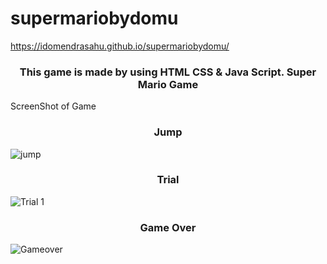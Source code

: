 # supermariobydomu

https://idomendrasahu.github.io/supermariobydomu/

<h3 align="center">This game is made by using HTML CSS & Java Script.
Super Mario Game</h3>
ScreenShot of Game
<h3 align="center">Jump</h3>

![jump](https://user-images.githubusercontent.com/56502461/115983943-fc97a580-a5c1-11eb-8a67-9ef3ac023613.JPG)

<h3 align="center">Trial</h3>

![Trial 1](https://user-images.githubusercontent.com/56502461/115983945-015c5980-a5c2-11eb-9932-94d247c15d38.JPG)

<h3 align="center">Game Over</h3>

![Gameover](https://user-images.githubusercontent.com/56502461/115983992-46808b80-a5c2-11eb-97a8-f86430ce37ee.JPG)
